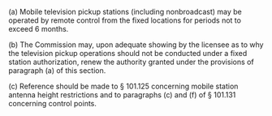 (a) Mobile television pickup stations (including nonbroadcast) may be operated by remote control from the fixed locations for periods not to exceed 6 months.

(b) The Commission may, upon adequate showing by the licensee as to why the television pickup operations should not be conducted under a fixed station authorization, renew the authority granted under the provisions of paragraph (a) of this section.

(c) Reference should be made to § 101.125 concerning mobile station antenna height restrictions and to paragraphs (c) and (f) of § 101.131 concerning control points.

